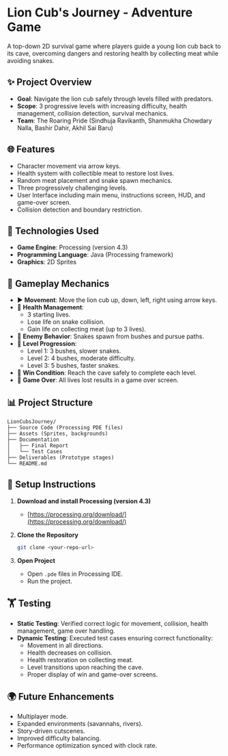# Lion Cub's Journey - Adventure Game

A top-down 2D survival game where players guide a young lion cub back to its cave, overcoming dangers and restoring health by collecting meat while avoiding snakes.

## ✨ Project Overview

- **Goal**: Navigate the lion cub safely through levels filled with predators.
- **Scope**: 3 progressive levels with increasing difficulty, health management, collision detection, survival mechanics.
- **Team**: The Roaring Pride (Sindhuja Ravikanth, Shanmukha Chowdary Nalla, Bashir Dahir, Akhil Sai Baru)

## 🌐 Features

- Character movement via arrow keys.
- Health system with collectible meat to restore lost lives.
- Random meat placement and snake spawn mechanics.
- Three progressively challenging levels.
- User Interface including main menu, instructions screen, HUD, and game-over screen.
- Collision detection and boundary restriction.

## 📅 Technologies Used

- **Game Engine**: Processing (version 4.3)
- **Programming Language**: Java (Processing framework)
- **Graphics**: 2D Sprites

## 📖 Gameplay Mechanics

- ▶️ **Movement**: Move the lion cub up, down, left, right using arrow keys.
- 💛 **Health Management**:
  - 3 starting lives.
  - Lose life on snake collision.
  - Gain life on collecting meat (up to 3 lives).
- 🐢 **Enemy Behavior**: Snakes spawn from bushes and pursue paths.
- 🔹 **Level Progression**:
  - Level 1: 3 bushes, slower snakes.
  - Level 2: 4 bushes, moderate difficulty.
  - Level 3: 5 bushes, faster snakes.
- 📅 **Win Condition**: Reach the cave safely to complete each level.
- 🚫 **Game Over**: All lives lost results in a game over screen.

## 📊 Project Structure

```
LionCubsJourney/
├── Source Code (Processing PDE files)
├── Assets (Sprites, backgrounds)
├── Documentation
│   ├── Final Report
│   └── Test Cases
├── Deliverables (Prototype stages)
└── README.md
```

## 🔢 Setup Instructions

1. **Download and install Processing (version 4.3)**
   - [https://processing.org/download/](https://processing.org/download/)

2. **Clone the Repository**
   ```bash
   git clone <your-repo-url>
   ```

3. **Open Project**
   - Open `.pde` files in Processing IDE.
   - Run the project.

## 🏋️ Testing

- **Static Testing**: Verified correct logic for movement, collision, health management, game over handling.
- **Dynamic Testing**: Executed test cases ensuring correct functionality:
  - Movement in all directions.
  - Health decreases on collision.
  - Health restoration on collecting meat.
  - Level transitions upon reaching the cave.
  - Proper display of win and game-over screens.

## 🌍 Future Enhancements

- Multiplayer mode.
- Expanded environments (savannahs, rivers).
- Story-driven cutscenes.
- Improved difficulty balancing.
- Performance optimization synced with clock rate.

